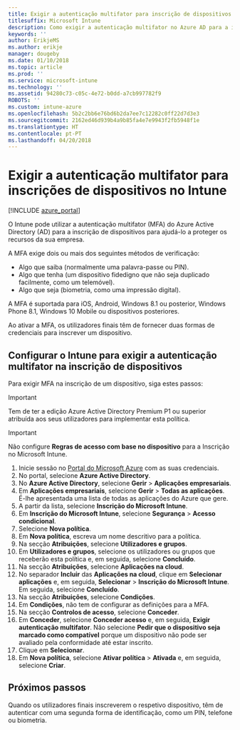 ```yaml
---
title: Exigir a autenticação multifator para inscrição de dispositivos no Intune
titlesuffix: Microsoft Intune
description: Como exigir a autenticação multifator no Azure AD para a inscrição de dispositivos no Intune.
keywords: ''
author: ErikjeMS
ms.author: erikje
manager: dougeby
ms.date: 01/10/2018
ms.topic: article
ms.prod: ''
ms.service: microsoft-intune
ms.technology: ''
ms.assetid: 94280c73-c05c-4e72-b0dd-a7cb997782f9
ROBOTS: ''
ms.custom: intune-azure
ms.openlocfilehash: 5b2c2bb6e76bd6b2da7ee7c12282c0ff22d7d3e3
ms.sourcegitcommit: 2162ed46d939b4a9b85fa4e7e9943f2fb5948f1e
ms.translationtype: HT
ms.contentlocale: pt-PT
ms.lasthandoff: 04/20/2018
---
```

# <a name="require-multi-factor-authentication-for-intune-device-enrollments"></a>Exigir a autenticação multifator para inscrições de dispositivos no Intune

[!INCLUDE [azure_portal](./includes/azure_portal.md)]

O Intune pode utilizar a autenticação multifator (MFA) do Azure Active Directory (AD) para a inscrição de dispositivos para ajudá-lo a proteger os recursos da sua empresa.

A MFA exige dois ou mais dos seguintes métodos de verificação:

- Algo que saiba (normalmente uma palavra-passe ou PIN).
- Algo que tenha (um dispositivo fidedigno que não seja duplicado facilmente, como um telemóvel).
- Algo que seja (biometria, como uma impressão digital).

A MFA é suportada para iOS, Android, Windows 8.1 ou posterior, Windows Phone 8.1, Windows 10 Mobile ou dispositivos posteriores.

Ao ativar a MFA, os utilizadores finais têm de fornecer duas formas de credenciais para inscrever um dispositivo.

## <a name="configure-intune-to-require-multi-factor-authentication-at-device-enrollment"></a>Configurar o Intune para exigir a autenticação multifator na inscrição de dispositivos

Para exigir MFA na inscrição de um dispositivo, siga estes passos:

>[!Important]
>Tem de ter a edição Azure Active Directory Premium P1 ou superior atribuída aos seus utilizadores para implementar esta política.

>[!Important]
>Não configure **Regras de acesso com base no dispositivo** para a Inscrição no Microsoft Intune.

1. Inicie sessão no [Portal do Microsoft Azure](https://portal.azure.com) com as suas credenciais.
2. No portal, selecione **Azure Active Directory**.
2. No **Azure Active Directory**, selecione **Gerir** > **Aplicações empresariais**.
3. Em **Aplicações empresariais**, selecione **Gerir** > **Todas as aplicações**. É-lhe apresentada uma lista de todas as aplicações do Azure que gere.
3. A partir da lista, selecione **Inscrição do Microsoft Intune**.
4. Em **Inscrição do Microsoft Intune**, selecione **Segurança** > **Acesso condicional**.
5. Selecione **Nova política**.
6. Em **Nova política**, escreva um nome descritivo para a política.
7. Na secção **Atribuições**, selecione **Utilizadores e grupos**.
8. Em **Utilizadores e grupos**, selecione os utilizadores ou grupos que receberão esta política e, em seguida, selecione **Concluído**.
9. Na secção **Atribuições**, selecione **Aplicações na cloud**.
10. No separador **Incluir** das **Aplicações na cloud**, clique em **Selecionar aplicações** e, em seguida, **Selecionar** > **Inscrição do Microsoft Intune**. Em seguida, selecione **Concluído**.
11. Na secção **Atribuições**, selecione **Condições**.
12. Em **Condições**, não tem de configurar as definições para a MFA.
13. Na secção **Controlos de acesso**, selecione **Conceder**.
14. Em **Conceder**, selecione **Conceder acesso** e, em seguida, **Exigir autenticação multifator**.
    Não selecione **Pedir que o dispositivo seja marcado como compatível** porque um dispositivo não pode ser avaliado pela conformidade até estar inscrito.
15. Clique em **Selecionar**.
16. Em **Nova política**, selecione **Ativar política** > **Ativada** e, em seguida, selecione **Criar**.



## <a name="next-steps"></a>Próximos passos

Quando os utilizadores finais inscreverem o respetivo dispositivo, têm de autenticar com uma segunda forma de identificação, como um PIN, telefone ou biometria.

